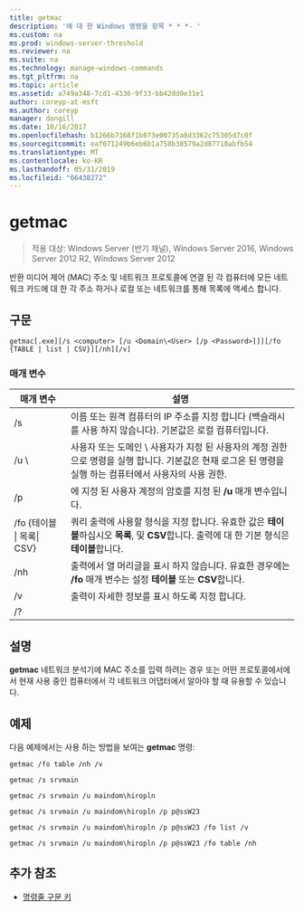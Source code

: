 ```yaml
---
title: getmac
description: '에 대 한 Windows 명령을 항목 * * *- '
ms.custom: na
ms.prod: windows-server-threshold
ms.reviewer: na
ms.suite: na
ms.technology: manage-windows-commands
ms.tgt_pltfrm: na
ms.topic: article
ms.assetid: a749a348-7cd1-4336-9f33-bb42dd0e31e1
author: coreyp-at-msft
ms.author: coreyp
manager: dongill
ms.date: 10/16/2017
ms.openlocfilehash: b1266b7368f1b073e00735a8d3362c75305d7c0f
ms.sourcegitcommit: eaf071249b6eb6b1a758b38579a2d87710abfb54
ms.translationtype: MT
ms.contentlocale: ko-KR
ms.lasthandoff: 05/31/2019
ms.locfileid: "66438272"
---
```

# <a name="getmac"></a>getmac

>적용 대상: Windows Server (반기 채널), Windows Server 2016, Windows Server 2012 R2, Windows Server 2012

반환 미디어 제어 (MAC) 주소 및 네트워크 프로토콜에 연결 된 각 컴퓨터에 모든 네트워크 카드에 대 한 각 주소 하거나 로컬 또는 네트워크를 통해 목록에 액세스 합니다. 
## <a name="syntax"></a>구문
```
getmac[.exe][/s <computer> [/u <Domain\<User> [/p <Password>]]][/fo {TABLE | list | CSV}][/nh][/v]
```
### <a name="parameters"></a>매개 변수

|             매개 변수              |                                                                                          설명                                                                                          |
|------------------------------------|-----------------------------------------------------------------------------------------------------------------------------------------------------------------------------------------------|
|           /s <computer>            |                                      이름 또는 원격 컴퓨터의 IP 주소를 지정 합니다 (백슬래시를 사용 하지 않습니다). 기본값은 로컬 컴퓨터입니다.                                       |
|        /u <Domain>\\<User>         | 사용자 또는 도메인 \ 사용자가 지정 된 사용자의 계정 권한으로 명령을 실행 합니다. 기본값은 현재 로그온 된 명령을 실행 하는 컴퓨터에서 사용자의 사용 권한. |
|           /p <Password>            |                                                     에 지정 된 사용자 계정의 암호를 지정 된 **/u** 매개 변수입니다.                                                     |
| /fo {테이블 &#124; 목록&#124; CSV} |                       쿼리 출력에 사용할 형식을 지정 합니다. 유효한 값은 **테이블**하십시오 **목록**, 및 **CSV**합니다. 출력에 대 한 기본 형식은 **테이블**합니다.                        |
|                /nh                 |                                             출력에서 열 머리글을 표시 하지 않습니다. 유효한 경우에는 **/fo** 매개 변수는 설정 **테이블** 또는 **CSV**합니다.                                              |
|                 /v                 |                                                                    출력이 자세한 정보를 표시 하도록 지정 합니다.                                                                     |
|                 /?                 |                                                                                                                                                                                               |

## <a name="remarks"></a>설명
**getmac** 네트워크 분석기에 MAC 주소를 입력 하려는 경우 또는 어떤 프로토콜에서에서 현재 사용 중인 컴퓨터에서 각 네트워크 어댑터에서 알아야 할 때 유용할 수 있습니다.
## <a name="BKMK_Examples"></a>예제
다음 예제에서는 사용 하는 방법을 보여는 **getmac** 명령:
```
getmac /fo table /nh /v
```
```
getmac /s srvmain
```
```
getmac /s srvmain /u maindom\hiropln
```
```
getmac /s srvmain /u maindom\hiropln /p p@ssW23
```
```
getmac /s srvmain /u maindom\hiropln /p p@ssW23 /fo list /v
```
```
getmac /s srvmain /u maindom\hiropln /p p@ssW23 /fo table /nh
```
## <a name="additional-references"></a>추가 참조
-   [명령줄 구문 키](command-line-syntax-key.md)
